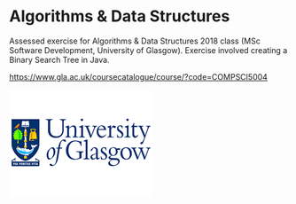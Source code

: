 # Algorithms & Data Structures
Assessed exercise for Algorithms &amp; Data Structures 2018 class (MSc Software Development, University of Glasgow).
Exercise involved creating a Binary Search Tree in Java.

https://www.gla.ac.uk/coursecatalogue/course/?code=COMPSCI5004

![Glasgow Uni](../Glasgow-Uni-logo.png)
